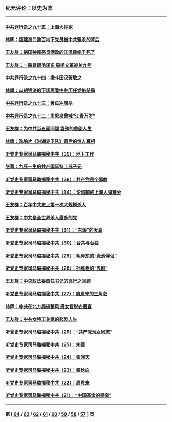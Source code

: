 ### 纪元评论：以史为鉴
---
#### [中共罪行录之九十五：上海大抄家](../../pages/nsc1028/n13879492.md) 
#### [林辉：福建海口逾百地下党员被中共冤杀的背后](../../pages/nsc1028/n13878946.md) 
#### [王友群：祸国殃民恶贯满盈的江泽民终于死了](../../pages/nsc1028/n13876096.md) 
#### [王友群：一路紧跟毛泽东 周扬文革被关九年](../../pages/nsc1028/n13873383.md) 
#### [中共罪行录之九十四：揪斗田汉贺敬之](../../pages/nsc1028/n13872944.md) 
#### [林辉：从胡锦涛的下场再看中共历任党魁结局](../../pages/nsc1028/n13872142.md) 
#### [中共罪行录之九十三：黄瓜冲屠杀](../../pages/nsc1028/n13872199.md) 
#### [中共罪行录之九十二：周恩来曾喊“江青万岁”](../../pages/nsc1028/n13869483.md) 
#### [王友群：为中共当五面间谍 袁殊的悲剧人生](../../pages/nsc1028/n13868782.md) 
#### [林辉：洗脑片《洪湖赤卫队》背后的惊人真相](../../pages/nsc1028/n13868674.md) 
#### [听党史专家司马璐揭秘中共（35）：地下工作](../../pages/nsc1028/n13866828.md) 
#### [张菁：九死一生的共产国际特工苏子元 ](../../pages/nsc1028/n13867901.md) 
#### [听党史专家司马璐揭秘中共（36）：共产党是个邪教](../../pages/nsc1028/n13867637.md) 
#### [听党史专家司马璐揭秘中共（34）：沦陷前的上海人鬼难分](../../pages/nsc1028/n13866165.md) 
#### [王友群：百年中共史上第一次大规模杀人](../../pages/nsc1028/n13863785.md) 
#### [王友群：中共是全世界杀人最多的党](../../pages/nsc1028/n13860689.md) 
#### [听党史专家司马璐揭秘中共（31）：“右派”的天真](../../pages/nsc1028/n13860002.md) 
#### [听党史专家司马璐揭秘中共（30）：台共与台独](../../pages/nsc1028/n13859351.md) 
#### [听党史专家司马璐揭秘中共（29）：毛泽东的“泳池伴侣”](../../pages/nsc1028/n13858477.md) 
#### [听党史专家司马璐揭秘中共（28）：孙维世的“鬼剧”](../../pages/nsc1028/n13856891.md) 
#### [王友群：中央政法委四任书记的恶行之回顾](../../pages/nsc1028/n13855519.md) 
#### [听党史专家司马璐揭秘中共（27）：周恩来的三角恋](../../pages/nsc1028/n13855636.md) 
#### [林辉：中共在北方局搞整风 男女皆脱衣搜查](../../pages/nsc1028/n13855473.md) 
#### [王友群：中共女特工关露的悲剧人生](../../pages/nsc1028/n13855019.md) 
#### [听党史专家司马璐揭秘中共（26）：“共产党玩女同志”](../../pages/nsc1028/n13854553.md) 
#### [听党史专家司马璐揭秘中共（25）：朱德](../../pages/nsc1028/n13853823.md) 
#### [听党史专家司马璐揭秘中共（24）：张闻天](../../pages/nsc1028/n13852852.md) 
#### [听党史专家司马璐揭秘中共（23）：瞿秋白](../../pages/nsc1028/n13852353.md) 
#### [听党史专家司马璐揭秘中共（22）：周恩来](../../pages/nsc1028/n13851190.md) 
#### [听党史专家司马璐揭秘中共（21）：“中国革命的皇帝”](../../pages/nsc1028/n13850794.md) 

---
#### 第 [ [64](./64.md) / [63](./63.md) / [62](./62.md) / [61](./61.md) / [60](./60.md) / [59](./59.md) / [58](./58.md) / [57](./57.md) ] 页
